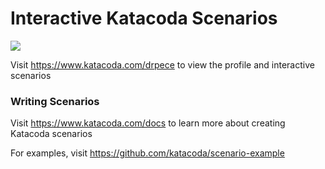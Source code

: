 # Interactive Katacoda Scenarios

[![](http://shields.katacoda.com/katacoda/drpece/count.svg)](https://www.katacoda.com/drpece "Get your profile on Katacoda.com")

Visit https://www.katacoda.com/drpece to view the profile and interactive scenarios

### Writing Scenarios
Visit https://www.katacoda.com/docs to learn more about creating Katacoda scenarios

For examples, visit https://github.com/katacoda/scenario-example
